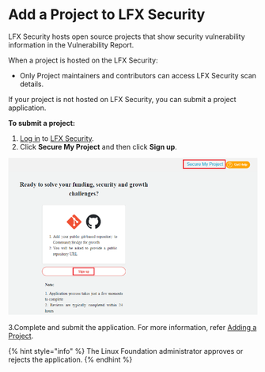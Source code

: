 # Add a Project to LFX Security

LFX Security hosts open source projects that show security vulnerability information in the Vulnerability Report. 

When a project is hosted on the LFX Security:

* Only Project maintainers and contributors can access LFX Security scan details.

If your project is not hosted on LFX Security, you can submit a project application.

**To submit a project:**

1. [Log in](../../sso/sign-in/) to [LFX Security](https://security.lfx.linuxfoundation.org/). 
2. Click **Secure My Project** and then click **Sign up**.

![Signup ](../../.gitbook/assets/secure_my_project%20%281%29.png)

3.Complete and submit the application. For more information, refer [Adding a Project](add-a-github-project-to-security.md). 

{% hint style="info" %}
The Linux Foundation administrator approves or rejects the application. 
{% endhint %}



